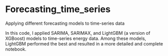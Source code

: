 # Forecasting_time_series
Applying different forecasting models to time-series data

In this code, I applied SARIMA, SARIMAX, and LightGBM (a version of XGBoost) models to time-series energy data. Among these models, LightGBM performed the best and resulted in a more detailed and complete notebook.
